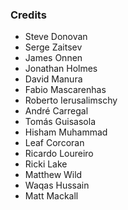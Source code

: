 ### Credits

* Steve Donovan
* Serge Zaitsev
* James Onnen
* Jonathan Holmes
* David Manura
* Fabio Mascarenhas
* Roberto Ierusalimschy
* André Carregal
* Tomás Guisasola
* Hisham Muhammad
* Leaf Corcoran
* Ricardo Loureiro
* Ricki Lake
* Matthew Wild
* Waqas Hussain
* Matt Mackall
